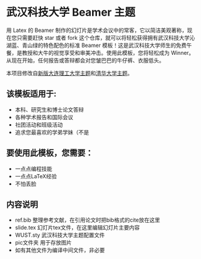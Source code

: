 # 武汉科技大学 Beamer 主题

用 Latex 的 Beamer 制作的幻灯片是学术会议中的常客，它以简洁美观著称，现在您只需要赶快 star 或者 fork 这个仓库，就可以将轻松获得拥有武汉科技大学沁湖蓝、青山绿的特色配色的标准 Beamer 模板！这是武汉科技大学师生的免费午餐，是教授和大牛的视觉享受和审美冲击。使用此模板，您将轻松成为 Winner。从现在开始，任何报告或答辩都会对您皱巴巴的牛仔裤、衣服低头。

本项目修改自[新版大连理工大学主题](https://github.com/fuujiro/DLUT-Beamer-Slide-V2)和[清华大学主题](https://github.com/tuna/THU-Beamer-Theme)。

## 该模板适用于:

- 本科、研究生和博士论文答辩
- 各种学术报告和国际会议
- 社团活动和班级活动
- 追求您最喜欢的学弟学妹（不是

## 要使用此模板，您需要：

- 一点点编程技能
- 一点点LaTeX经验
- 不怕丢脸

## 内容说明

- ref.bib 整理参考文献，在引用论文时把bib格式的cite放在这里
- slide.tex 幻灯片tex文件，在这里编辑幻灯片主要内容
- WUST.sty 武汉科技大学主题配置文件
- pic文件夹 用于存放图片
- 如有其他文件为编译中间文件，非必要
